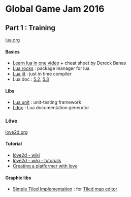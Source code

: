 # Global Game Jam 2016

## Part 1 : Training

[lua.org](http://www.lua.org/)

#### Basics

* [Learn lua in one video](http://www.newthinktank.com/2015/06/learn-lua-one-video/) + cheat sheet by Dereck Banas
* [Lua rocks](https://luarocks.org/) : package manager for lua
* [Lua jit](http://luajit.org/luajit.html) : just in time compiler
* Lua doc : [5.2](http://www.lua.org/manual/5.2/), [5.3](http://www.lua.org/manual/5.3/)

#### Libs

* [Lua unit](https://github.com/bluebird75/luaunit) : unit-testing framework
* [Ldoc](http://stevedonovan.github.io/ldoc/) : Lua documentation generator



### Löve

[love2d.org](https://love2d.org)

#### Tutorial

* [löve2d - wiki](https://love2d.org/wiki/)
* [löve2d - wiki - tutorials](https://love2d.org/wiki/Category:Tutorials)
* [Creating a platformer with love](http://www.headchant.com/2012/01/06/tutorial-creating-a-platformer-with-love-part-1/)

#### Graphic libs

* [Simple Tiled Implementation](https://github.com/karai17/Simple-Tiled-Implementation) : for [Tiled map editor](http://www.mapeditor.org/)
